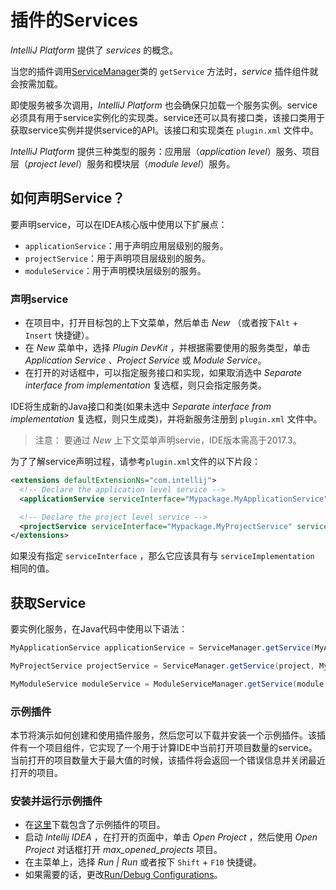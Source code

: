 # 插件的Services
*IntelliJ Platform* 提供了 *services* 的概念。  

当您的插件调用[ServiceManager]()类的 ```getService``` 方法时，*service* 插件组件就会按需加载。  

即使服务被多次调用，*IntelliJ Platform* 也会确保只加载一个服务实例。service必须具有用于service实例化的实现类。service还可以具有接口类，该接口类用于获取service实例并提供service的API。该接口和实现类在 ```plugin.xml``` 文件中。  

*IntelliJ Platform* 提供三种类型的服务：应用层（*application level*）服务、项目层（*project level*）服务和模块层（*module level*）服务。

## 如何声明Service？
要声明service，可以在IDEA核心版中使用以下扩展点：  
- ```applicationService```：用于声明应用层级别的服务。  
- ```projectService```：用于声明项目层级别的服务。  
- ```moduleService```：用于声明模块层级别的服务。  

### 声明service
- 在项目中，打开目标包的上下文菜单，然后单击 *New* （或者按下```Alt``` + ```Insert``` 快捷键）。  
- 在 *New* 菜单中，选择 *Plugin DevKit* ，并根据需要使用的服务类型，单击 *Application Service* 、*Project Service* 或 *Module Service*。  
- 在打开的对话框中，可以指定服务接口和实现，如果取消选中 *Separate interface from implementation* 复选框，则只会指定服务类。  

IDE将生成新的Java接口和类(如果未选中 *Separate interface from implementation* 复选框，则只生成类)，并将新服务注册到 ```plugin.xml``` 文件中。  

> 注意： 要通过 *New* 上下文菜单声明servie，IDE版本需高于2017.3。  

为了了解service声明过程，请参考```plugin.xml```文件的以下片段：
```xml
<extensions defaultExtensionNs="com.intellij">
  <!-- Declare the application level service -->
  <applicationService serviceInterface="Mypackage.MyApplicationService" serviceImplementation="Mypackage.MyApplicationServiceImpl" />

  <!-- Declare the project level service -->
  <projectService serviceInterface="Mypackage.MyProjectService" serviceImplementation="Mypackage.MyProjectServiceImpl" />
</extensions>
```
如果没有指定 ```serviceInterface``` ，那么它应该具有与 ```serviceImplementation``` 相同的值。  

## 获取Service
要实例化服务，在Java代码中使用以下语法：
```java
MyApplicationService applicationService = ServiceManager.getService(MyApplicationService.class);

MyProjectService projectService = ServiceManager.getService(project, MyProjectService.class);

MyModuleService moduleService = ModuleServiceManager.getService(module, MyModuleService.class);
```  

### 示例插件
本节将演示如何创建和使用插件服务，然后您可以下载并安装一个示例插件。该插件有一个项目组件，它实现了一个用于计算IDE中当前打开项目数量的service。当前打开的项目数量大于最大值的时候，该插件将会返回一个错误信息并关闭最近打开的项目。
### 安装并运行示例插件
- 在[这里](https://github.com/JetBrains/intellij-sdk-docs/tree/master/code_samples/max_opened_projects)下载包含了示例插件的项目。  
- 启动 *Intellij IDEA* ，在打开的页面中，单击 *Open Project* ，然后使用 *Open Project* 对话框打开 *max_opened_projects* 项目。  
- 在主菜单上，选择 *Run | Run* 或者按下 ```Shift``` + ```F10``` 快捷键。  
-  如果需要的话，更改[Run/Debug Configurations](http://www.jetbrains.com/help/idea/run-debug-configuration-plugin.html)。
